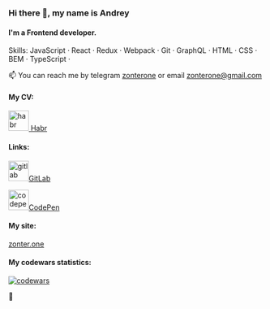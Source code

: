 ### Hi there 👋, my name is Andrey

#### I'm a Frontend developer.

Skills: JavaScript · React · Redux · Webpack · Git · GraphQL · HTML · CSS · BEM · TypeScript ·

📫 You can reach me by telegram [zonterone](https://t.me/zonterone) or email zonterone@gmail.com

<h4>My CV:</h4>

[<img src='https://cdn.jsdelivr.net/npm/simple-icons@3.0.1/icons/habr.svg' alt='habr' height='40'>](https://career.habr.com/zonterone)<a href='https://career.habr.com/zonterone' target='_blank'> Habr </a>

<h4>Links:</h4>

[<img src='https://cdn.jsdelivr.net/npm/simple-icons@3.0.1/icons/gitlab.svg' alt='gitlab' height='40'>](https://gitlab.com/zonter)<a href='https://gitlab.com/zonter' target='_blank'>GitLab</a>

[<img src='https://cdn.jsdelivr.net/npm/simple-icons@3.0.1/icons/codepen.svg' alt='codepen' height='40'>](https://codepen.io/https://codepen.io/zonterone)<a href='https://codepen.io/https://codepen.io/zonterone' target='_blank'>CodePen</a>

<h4>My site:</h4>
<a href='https://zonter.one' target='_blank'>zonter.one</a>

<h4>My codewars statistics:</h4>

[<img src='https://www.codewars.com/users/zonterone/badges/large' alt='codewars'>](https://www.codewars.com/users/zonterone)

🦆
